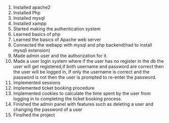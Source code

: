 1) Installed apache2
2) Installed Php
3) Installed mysql
4) Installed xampp
5) Started making the authentication system
6) Learned basics of php
7) Learned the basics of Apache web server
8) Connected the webapp with mysql and php backend(had to install mysqli extension)
9) Made admin user and the authorization for it.
10) Made a user login system where if the user has no register in the db the user will get registered,if both username and password are correct then the user will be logged in,
If only the username is correct and the password is not then the user is prompted to re-enter the password.
11) Implemented sessions 
12) Implemented ticket booking procedure
13) Implemented cookies to calculate the time spent by the user from logging in to completing the ticket booking process.
14) Finished the admin panel with features such as deleting a user and changing the password of a user
15) Finsihed the project